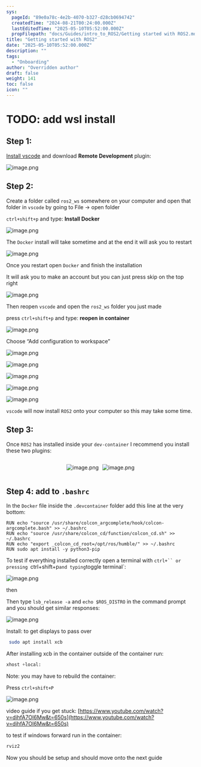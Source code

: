 ```yaml
---
sys:
  pageId: "89e0a78c-4e2b-4070-b327-d28cb0694742"
  createdTime: "2024-08-21T00:24:00.000Z"
  lastEditedTime: "2025-05-10T05:52:00.000Z"
  propFilepath: "docs/Guides/intro_to_ROS2/Getting started with ROS2.md"
title: "Getting started with ROS2"
date: "2025-05-10T05:52:00.000Z"
description: ""
tags:
  - "Onboarding"
author: "Overridden author"
draft: false
weight: 141
toc: false
icon: ""
---
```


# TODO: add wsl install

## Step 1:

[Install vscode](https://code.visualstudio.com/download) and download **Remote Development** plugin:

![image.png](https://prod-files-secure.s3.us-west-2.amazonaws.com/d518164a-d88e-44d1-a4ee-3adb3bd8bce0/efb52993-1881-4a40-b95e-6f020334f022/image.png?X-Amz-Algorithm=AWS4-HMAC-SHA256&X-Amz-Content-Sha256=UNSIGNED-PAYLOAD&X-Amz-Credential=ASIAZI2LB466XQFCZJ7U%2F20250525%2Fus-west-2%2Fs3%2Faws4_request&X-Amz-Date=20250525T140720Z&X-Amz-Expires=3600&X-Amz-Security-Token=IQoJb3JpZ2luX2VjEGIaCXVzLXdlc3QtMiJHMEUCIG60gCzJRQ7xAVlUBhfkpIMnHETw%2F5dorbQLzMzHp06yAiEAi%2BxO2uE3CNFgTIyHW7yczNqWDJogUxnU69UveGbOr%2F8q%2FwMIKxAAGgw2Mzc0MjMxODM4MDUiDMjzd%2BE8sdkKJisX6SrcAyIQW5ud5Uq2JIsV6u4t%2Bi6xHK%2B53GMiiQsyz2QD%2Bbbwwa%2BQ6S2eH164Qaoh28Rx1s1VTe9vu4zg69zlMClIumFOe3OA7gi4R8cV5o84fz4gUdIVc85nuFPPpso3V548VYrRMvS2N%2FbnY5P47vAjgEAViVupAO72D6YqCKx4nk6YizPbFQpQoI7Sk0HuHL2Es2Nep8DGDa8YIWnw1h6FubH5nPIt0UgD0%2Fg67lDP4cmfG0BFqcbAVmApK2tCONsKSzuW3NfDCEi6avvORv4JhFF6PgL9Jpj0ct1%2BazoN4wcFEozlA2nIXoUBUB%2FRUlzjeBYNdTo24bnNK6YhrF4p32%2BIg0vyRpKGMLlfxTpjqcwEjQbAdgt1b6%2BXWoHPl5KsTI6Xv761sRcYn34JIXndNOgyvLxcaErm8Ulbo%2F81s4Mgbl%2FJb3nQ2YTSRV6UPHnD3dDSTO95pKXeoz7PXD2UtGbYr8NcZryn0GhhBP1FAcl6iwBJNfv8NDYs8FftHLRXGFxjAz1hh3KPUuE1bgc0%2B9d3z6U4utPczjvqDX2lbzqil8taxa3IOTwwUvPIjEjFNDhKUJyfacotqIC%2FCFQcimR3by0%2F4aB1%2FhTKgALKqdb5uubeSnKh1yX0Ol0OMLrUy8EGOqUBZCfo0aVnPTeGUB4aktytbreQf1BHCNx9iXS1yl9ppR4Cjsy93tTlSNBQiNgoLh44mljwaXIMEKIrCekvruCn%2FCVtbx8yrDYbt3CV%2BYV%2Fap%2BSHwciZEzGdi2vIoizD%2Bp3XfSTqcy1zg%2BT2uXL14EJVUxroWBH6lmCTo7paVy3IJlakE%2BdwpgOU%2BgCskxEJMqj7ZmuAnX5azxeMTSnyL8i9izjAOs5&X-Amz-Signature=12c313d41da8fc15ec375c071cf0cb5ccce712418d0f9b792d8fee76dc3a75c3&X-Amz-SignedHeaders=host&x-id=GetObject)

## Step 2:

Create a folder called `ros2_ws` somewhere on your computer and open that folder in `vscode` by going to File → open folder 

`ctrl+shift+p` and type: **Install Docker**

![image.png](https://prod-files-secure.s3.us-west-2.amazonaws.com/d518164a-d88e-44d1-a4ee-3adb3bd8bce0/2269dc0e-1cd5-47ff-bceb-c04ad9b2eab0/image.png?X-Amz-Algorithm=AWS4-HMAC-SHA256&X-Amz-Content-Sha256=UNSIGNED-PAYLOAD&X-Amz-Credential=ASIAZI2LB466XQFCZJ7U%2F20250525%2Fus-west-2%2Fs3%2Faws4_request&X-Amz-Date=20250525T140720Z&X-Amz-Expires=3600&X-Amz-Security-Token=IQoJb3JpZ2luX2VjEGIaCXVzLXdlc3QtMiJHMEUCIG60gCzJRQ7xAVlUBhfkpIMnHETw%2F5dorbQLzMzHp06yAiEAi%2BxO2uE3CNFgTIyHW7yczNqWDJogUxnU69UveGbOr%2F8q%2FwMIKxAAGgw2Mzc0MjMxODM4MDUiDMjzd%2BE8sdkKJisX6SrcAyIQW5ud5Uq2JIsV6u4t%2Bi6xHK%2B53GMiiQsyz2QD%2Bbbwwa%2BQ6S2eH164Qaoh28Rx1s1VTe9vu4zg69zlMClIumFOe3OA7gi4R8cV5o84fz4gUdIVc85nuFPPpso3V548VYrRMvS2N%2FbnY5P47vAjgEAViVupAO72D6YqCKx4nk6YizPbFQpQoI7Sk0HuHL2Es2Nep8DGDa8YIWnw1h6FubH5nPIt0UgD0%2Fg67lDP4cmfG0BFqcbAVmApK2tCONsKSzuW3NfDCEi6avvORv4JhFF6PgL9Jpj0ct1%2BazoN4wcFEozlA2nIXoUBUB%2FRUlzjeBYNdTo24bnNK6YhrF4p32%2BIg0vyRpKGMLlfxTpjqcwEjQbAdgt1b6%2BXWoHPl5KsTI6Xv761sRcYn34JIXndNOgyvLxcaErm8Ulbo%2F81s4Mgbl%2FJb3nQ2YTSRV6UPHnD3dDSTO95pKXeoz7PXD2UtGbYr8NcZryn0GhhBP1FAcl6iwBJNfv8NDYs8FftHLRXGFxjAz1hh3KPUuE1bgc0%2B9d3z6U4utPczjvqDX2lbzqil8taxa3IOTwwUvPIjEjFNDhKUJyfacotqIC%2FCFQcimR3by0%2F4aB1%2FhTKgALKqdb5uubeSnKh1yX0Ol0OMLrUy8EGOqUBZCfo0aVnPTeGUB4aktytbreQf1BHCNx9iXS1yl9ppR4Cjsy93tTlSNBQiNgoLh44mljwaXIMEKIrCekvruCn%2FCVtbx8yrDYbt3CV%2BYV%2Fap%2BSHwciZEzGdi2vIoizD%2Bp3XfSTqcy1zg%2BT2uXL14EJVUxroWBH6lmCTo7paVy3IJlakE%2BdwpgOU%2BgCskxEJMqj7ZmuAnX5azxeMTSnyL8i9izjAOs5&X-Amz-Signature=9ad421ccb437ef4ba5b10eb3cddd82efdaff101dfa15fce11e4a81c1a478e61a&X-Amz-SignedHeaders=host&x-id=GetObject)

The `Docker` install will take sometime and at the end it will ask you to restart

![image.png](https://prod-files-secure.s3.us-west-2.amazonaws.com/d518164a-d88e-44d1-a4ee-3adb3bd8bce0/ed233f78-be33-4b1f-b89c-9c346c0e961e/image.png?X-Amz-Algorithm=AWS4-HMAC-SHA256&X-Amz-Content-Sha256=UNSIGNED-PAYLOAD&X-Amz-Credential=ASIAZI2LB466XQFCZJ7U%2F20250525%2Fus-west-2%2Fs3%2Faws4_request&X-Amz-Date=20250525T140720Z&X-Amz-Expires=3600&X-Amz-Security-Token=IQoJb3JpZ2luX2VjEGIaCXVzLXdlc3QtMiJHMEUCIG60gCzJRQ7xAVlUBhfkpIMnHETw%2F5dorbQLzMzHp06yAiEAi%2BxO2uE3CNFgTIyHW7yczNqWDJogUxnU69UveGbOr%2F8q%2FwMIKxAAGgw2Mzc0MjMxODM4MDUiDMjzd%2BE8sdkKJisX6SrcAyIQW5ud5Uq2JIsV6u4t%2Bi6xHK%2B53GMiiQsyz2QD%2Bbbwwa%2BQ6S2eH164Qaoh28Rx1s1VTe9vu4zg69zlMClIumFOe3OA7gi4R8cV5o84fz4gUdIVc85nuFPPpso3V548VYrRMvS2N%2FbnY5P47vAjgEAViVupAO72D6YqCKx4nk6YizPbFQpQoI7Sk0HuHL2Es2Nep8DGDa8YIWnw1h6FubH5nPIt0UgD0%2Fg67lDP4cmfG0BFqcbAVmApK2tCONsKSzuW3NfDCEi6avvORv4JhFF6PgL9Jpj0ct1%2BazoN4wcFEozlA2nIXoUBUB%2FRUlzjeBYNdTo24bnNK6YhrF4p32%2BIg0vyRpKGMLlfxTpjqcwEjQbAdgt1b6%2BXWoHPl5KsTI6Xv761sRcYn34JIXndNOgyvLxcaErm8Ulbo%2F81s4Mgbl%2FJb3nQ2YTSRV6UPHnD3dDSTO95pKXeoz7PXD2UtGbYr8NcZryn0GhhBP1FAcl6iwBJNfv8NDYs8FftHLRXGFxjAz1hh3KPUuE1bgc0%2B9d3z6U4utPczjvqDX2lbzqil8taxa3IOTwwUvPIjEjFNDhKUJyfacotqIC%2FCFQcimR3by0%2F4aB1%2FhTKgALKqdb5uubeSnKh1yX0Ol0OMLrUy8EGOqUBZCfo0aVnPTeGUB4aktytbreQf1BHCNx9iXS1yl9ppR4Cjsy93tTlSNBQiNgoLh44mljwaXIMEKIrCekvruCn%2FCVtbx8yrDYbt3CV%2BYV%2Fap%2BSHwciZEzGdi2vIoizD%2Bp3XfSTqcy1zg%2BT2uXL14EJVUxroWBH6lmCTo7paVy3IJlakE%2BdwpgOU%2BgCskxEJMqj7ZmuAnX5azxeMTSnyL8i9izjAOs5&X-Amz-Signature=33b2bb3ee3979a60c9aae006f805752070dc22754d20d15cd7055208112e2a96&X-Amz-SignedHeaders=host&x-id=GetObject)

Once you restart open `Docker` and finish the installation

It will ask you to make an account but you can just press skip on the top right

![image.png](https://prod-files-secure.s3.us-west-2.amazonaws.com/d518164a-d88e-44d1-a4ee-3adb3bd8bce0/21010ad9-1659-4fd9-9f59-9932a09b2a3d/image.png?X-Amz-Algorithm=AWS4-HMAC-SHA256&X-Amz-Content-Sha256=UNSIGNED-PAYLOAD&X-Amz-Credential=ASIAZI2LB466XQFCZJ7U%2F20250525%2Fus-west-2%2Fs3%2Faws4_request&X-Amz-Date=20250525T140720Z&X-Amz-Expires=3600&X-Amz-Security-Token=IQoJb3JpZ2luX2VjEGIaCXVzLXdlc3QtMiJHMEUCIG60gCzJRQ7xAVlUBhfkpIMnHETw%2F5dorbQLzMzHp06yAiEAi%2BxO2uE3CNFgTIyHW7yczNqWDJogUxnU69UveGbOr%2F8q%2FwMIKxAAGgw2Mzc0MjMxODM4MDUiDMjzd%2BE8sdkKJisX6SrcAyIQW5ud5Uq2JIsV6u4t%2Bi6xHK%2B53GMiiQsyz2QD%2Bbbwwa%2BQ6S2eH164Qaoh28Rx1s1VTe9vu4zg69zlMClIumFOe3OA7gi4R8cV5o84fz4gUdIVc85nuFPPpso3V548VYrRMvS2N%2FbnY5P47vAjgEAViVupAO72D6YqCKx4nk6YizPbFQpQoI7Sk0HuHL2Es2Nep8DGDa8YIWnw1h6FubH5nPIt0UgD0%2Fg67lDP4cmfG0BFqcbAVmApK2tCONsKSzuW3NfDCEi6avvORv4JhFF6PgL9Jpj0ct1%2BazoN4wcFEozlA2nIXoUBUB%2FRUlzjeBYNdTo24bnNK6YhrF4p32%2BIg0vyRpKGMLlfxTpjqcwEjQbAdgt1b6%2BXWoHPl5KsTI6Xv761sRcYn34JIXndNOgyvLxcaErm8Ulbo%2F81s4Mgbl%2FJb3nQ2YTSRV6UPHnD3dDSTO95pKXeoz7PXD2UtGbYr8NcZryn0GhhBP1FAcl6iwBJNfv8NDYs8FftHLRXGFxjAz1hh3KPUuE1bgc0%2B9d3z6U4utPczjvqDX2lbzqil8taxa3IOTwwUvPIjEjFNDhKUJyfacotqIC%2FCFQcimR3by0%2F4aB1%2FhTKgALKqdb5uubeSnKh1yX0Ol0OMLrUy8EGOqUBZCfo0aVnPTeGUB4aktytbreQf1BHCNx9iXS1yl9ppR4Cjsy93tTlSNBQiNgoLh44mljwaXIMEKIrCekvruCn%2FCVtbx8yrDYbt3CV%2BYV%2Fap%2BSHwciZEzGdi2vIoizD%2Bp3XfSTqcy1zg%2BT2uXL14EJVUxroWBH6lmCTo7paVy3IJlakE%2BdwpgOU%2BgCskxEJMqj7ZmuAnX5azxeMTSnyL8i9izjAOs5&X-Amz-Signature=c6622f28840a391152af9e00c796a2bdc6d77d1991688c1b4c61b541e23afa15&X-Amz-SignedHeaders=host&x-id=GetObject)

Then reopen `vscode` and open the `ros2_ws` folder you just made

press `ctrl+shift+p` and type: **reopen in container**

![image.png](https://prod-files-secure.s3.us-west-2.amazonaws.com/d518164a-d88e-44d1-a4ee-3adb3bd8bce0/4e93b8c2-41ad-488c-8095-c74205196118/image.png?X-Amz-Algorithm=AWS4-HMAC-SHA256&X-Amz-Content-Sha256=UNSIGNED-PAYLOAD&X-Amz-Credential=ASIAZI2LB466XQFCZJ7U%2F20250525%2Fus-west-2%2Fs3%2Faws4_request&X-Amz-Date=20250525T140720Z&X-Amz-Expires=3600&X-Amz-Security-Token=IQoJb3JpZ2luX2VjEGIaCXVzLXdlc3QtMiJHMEUCIG60gCzJRQ7xAVlUBhfkpIMnHETw%2F5dorbQLzMzHp06yAiEAi%2BxO2uE3CNFgTIyHW7yczNqWDJogUxnU69UveGbOr%2F8q%2FwMIKxAAGgw2Mzc0MjMxODM4MDUiDMjzd%2BE8sdkKJisX6SrcAyIQW5ud5Uq2JIsV6u4t%2Bi6xHK%2B53GMiiQsyz2QD%2Bbbwwa%2BQ6S2eH164Qaoh28Rx1s1VTe9vu4zg69zlMClIumFOe3OA7gi4R8cV5o84fz4gUdIVc85nuFPPpso3V548VYrRMvS2N%2FbnY5P47vAjgEAViVupAO72D6YqCKx4nk6YizPbFQpQoI7Sk0HuHL2Es2Nep8DGDa8YIWnw1h6FubH5nPIt0UgD0%2Fg67lDP4cmfG0BFqcbAVmApK2tCONsKSzuW3NfDCEi6avvORv4JhFF6PgL9Jpj0ct1%2BazoN4wcFEozlA2nIXoUBUB%2FRUlzjeBYNdTo24bnNK6YhrF4p32%2BIg0vyRpKGMLlfxTpjqcwEjQbAdgt1b6%2BXWoHPl5KsTI6Xv761sRcYn34JIXndNOgyvLxcaErm8Ulbo%2F81s4Mgbl%2FJb3nQ2YTSRV6UPHnD3dDSTO95pKXeoz7PXD2UtGbYr8NcZryn0GhhBP1FAcl6iwBJNfv8NDYs8FftHLRXGFxjAz1hh3KPUuE1bgc0%2B9d3z6U4utPczjvqDX2lbzqil8taxa3IOTwwUvPIjEjFNDhKUJyfacotqIC%2FCFQcimR3by0%2F4aB1%2FhTKgALKqdb5uubeSnKh1yX0Ol0OMLrUy8EGOqUBZCfo0aVnPTeGUB4aktytbreQf1BHCNx9iXS1yl9ppR4Cjsy93tTlSNBQiNgoLh44mljwaXIMEKIrCekvruCn%2FCVtbx8yrDYbt3CV%2BYV%2Fap%2BSHwciZEzGdi2vIoizD%2Bp3XfSTqcy1zg%2BT2uXL14EJVUxroWBH6lmCTo7paVy3IJlakE%2BdwpgOU%2BgCskxEJMqj7ZmuAnX5azxeMTSnyL8i9izjAOs5&X-Amz-Signature=8ace189335b6a92e875530781cd5ab18676f8140c7135c440808d929c676a688&X-Amz-SignedHeaders=host&x-id=GetObject)

Choose “Add configuration to workspace”

![image.png](https://prod-files-secure.s3.us-west-2.amazonaws.com/d518164a-d88e-44d1-a4ee-3adb3bd8bce0/9560b282-5060-4989-ba37-97e7b2c22476/image.png?X-Amz-Algorithm=AWS4-HMAC-SHA256&X-Amz-Content-Sha256=UNSIGNED-PAYLOAD&X-Amz-Credential=ASIAZI2LB466XQFCZJ7U%2F20250525%2Fus-west-2%2Fs3%2Faws4_request&X-Amz-Date=20250525T140720Z&X-Amz-Expires=3600&X-Amz-Security-Token=IQoJb3JpZ2luX2VjEGIaCXVzLXdlc3QtMiJHMEUCIG60gCzJRQ7xAVlUBhfkpIMnHETw%2F5dorbQLzMzHp06yAiEAi%2BxO2uE3CNFgTIyHW7yczNqWDJogUxnU69UveGbOr%2F8q%2FwMIKxAAGgw2Mzc0MjMxODM4MDUiDMjzd%2BE8sdkKJisX6SrcAyIQW5ud5Uq2JIsV6u4t%2Bi6xHK%2B53GMiiQsyz2QD%2Bbbwwa%2BQ6S2eH164Qaoh28Rx1s1VTe9vu4zg69zlMClIumFOe3OA7gi4R8cV5o84fz4gUdIVc85nuFPPpso3V548VYrRMvS2N%2FbnY5P47vAjgEAViVupAO72D6YqCKx4nk6YizPbFQpQoI7Sk0HuHL2Es2Nep8DGDa8YIWnw1h6FubH5nPIt0UgD0%2Fg67lDP4cmfG0BFqcbAVmApK2tCONsKSzuW3NfDCEi6avvORv4JhFF6PgL9Jpj0ct1%2BazoN4wcFEozlA2nIXoUBUB%2FRUlzjeBYNdTo24bnNK6YhrF4p32%2BIg0vyRpKGMLlfxTpjqcwEjQbAdgt1b6%2BXWoHPl5KsTI6Xv761sRcYn34JIXndNOgyvLxcaErm8Ulbo%2F81s4Mgbl%2FJb3nQ2YTSRV6UPHnD3dDSTO95pKXeoz7PXD2UtGbYr8NcZryn0GhhBP1FAcl6iwBJNfv8NDYs8FftHLRXGFxjAz1hh3KPUuE1bgc0%2B9d3z6U4utPczjvqDX2lbzqil8taxa3IOTwwUvPIjEjFNDhKUJyfacotqIC%2FCFQcimR3by0%2F4aB1%2FhTKgALKqdb5uubeSnKh1yX0Ol0OMLrUy8EGOqUBZCfo0aVnPTeGUB4aktytbreQf1BHCNx9iXS1yl9ppR4Cjsy93tTlSNBQiNgoLh44mljwaXIMEKIrCekvruCn%2FCVtbx8yrDYbt3CV%2BYV%2Fap%2BSHwciZEzGdi2vIoizD%2Bp3XfSTqcy1zg%2BT2uXL14EJVUxroWBH6lmCTo7paVy3IJlakE%2BdwpgOU%2BgCskxEJMqj7ZmuAnX5azxeMTSnyL8i9izjAOs5&X-Amz-Signature=2779c8557956ad18b31b5c2ed13e8483a9a6eb1cbaa6fdacc9cc3361d302ff0e&X-Amz-SignedHeaders=host&x-id=GetObject)

![image.png](https://prod-files-secure.s3.us-west-2.amazonaws.com/d518164a-d88e-44d1-a4ee-3adb3bd8bce0/2ee63f81-886b-48e8-a553-dc6e5eac99e4/image.png?X-Amz-Algorithm=AWS4-HMAC-SHA256&X-Amz-Content-Sha256=UNSIGNED-PAYLOAD&X-Amz-Credential=ASIAZI2LB466XQFCZJ7U%2F20250525%2Fus-west-2%2Fs3%2Faws4_request&X-Amz-Date=20250525T140720Z&X-Amz-Expires=3600&X-Amz-Security-Token=IQoJb3JpZ2luX2VjEGIaCXVzLXdlc3QtMiJHMEUCIG60gCzJRQ7xAVlUBhfkpIMnHETw%2F5dorbQLzMzHp06yAiEAi%2BxO2uE3CNFgTIyHW7yczNqWDJogUxnU69UveGbOr%2F8q%2FwMIKxAAGgw2Mzc0MjMxODM4MDUiDMjzd%2BE8sdkKJisX6SrcAyIQW5ud5Uq2JIsV6u4t%2Bi6xHK%2B53GMiiQsyz2QD%2Bbbwwa%2BQ6S2eH164Qaoh28Rx1s1VTe9vu4zg69zlMClIumFOe3OA7gi4R8cV5o84fz4gUdIVc85nuFPPpso3V548VYrRMvS2N%2FbnY5P47vAjgEAViVupAO72D6YqCKx4nk6YizPbFQpQoI7Sk0HuHL2Es2Nep8DGDa8YIWnw1h6FubH5nPIt0UgD0%2Fg67lDP4cmfG0BFqcbAVmApK2tCONsKSzuW3NfDCEi6avvORv4JhFF6PgL9Jpj0ct1%2BazoN4wcFEozlA2nIXoUBUB%2FRUlzjeBYNdTo24bnNK6YhrF4p32%2BIg0vyRpKGMLlfxTpjqcwEjQbAdgt1b6%2BXWoHPl5KsTI6Xv761sRcYn34JIXndNOgyvLxcaErm8Ulbo%2F81s4Mgbl%2FJb3nQ2YTSRV6UPHnD3dDSTO95pKXeoz7PXD2UtGbYr8NcZryn0GhhBP1FAcl6iwBJNfv8NDYs8FftHLRXGFxjAz1hh3KPUuE1bgc0%2B9d3z6U4utPczjvqDX2lbzqil8taxa3IOTwwUvPIjEjFNDhKUJyfacotqIC%2FCFQcimR3by0%2F4aB1%2FhTKgALKqdb5uubeSnKh1yX0Ol0OMLrUy8EGOqUBZCfo0aVnPTeGUB4aktytbreQf1BHCNx9iXS1yl9ppR4Cjsy93tTlSNBQiNgoLh44mljwaXIMEKIrCekvruCn%2FCVtbx8yrDYbt3CV%2BYV%2Fap%2BSHwciZEzGdi2vIoizD%2Bp3XfSTqcy1zg%2BT2uXL14EJVUxroWBH6lmCTo7paVy3IJlakE%2BdwpgOU%2BgCskxEJMqj7ZmuAnX5azxeMTSnyL8i9izjAOs5&X-Amz-Signature=d2434ce48b0738ac8706117df7edf7ea9b651c6a5d66fbc5d69195ad8c7bf8a3&X-Amz-SignedHeaders=host&x-id=GetObject)

![image.png](https://prod-files-secure.s3.us-west-2.amazonaws.com/d518164a-d88e-44d1-a4ee-3adb3bd8bce0/ae1580b2-b048-407e-aed9-b584224a7a04/image.png?X-Amz-Algorithm=AWS4-HMAC-SHA256&X-Amz-Content-Sha256=UNSIGNED-PAYLOAD&X-Amz-Credential=ASIAZI2LB466XQFCZJ7U%2F20250525%2Fus-west-2%2Fs3%2Faws4_request&X-Amz-Date=20250525T140720Z&X-Amz-Expires=3600&X-Amz-Security-Token=IQoJb3JpZ2luX2VjEGIaCXVzLXdlc3QtMiJHMEUCIG60gCzJRQ7xAVlUBhfkpIMnHETw%2F5dorbQLzMzHp06yAiEAi%2BxO2uE3CNFgTIyHW7yczNqWDJogUxnU69UveGbOr%2F8q%2FwMIKxAAGgw2Mzc0MjMxODM4MDUiDMjzd%2BE8sdkKJisX6SrcAyIQW5ud5Uq2JIsV6u4t%2Bi6xHK%2B53GMiiQsyz2QD%2Bbbwwa%2BQ6S2eH164Qaoh28Rx1s1VTe9vu4zg69zlMClIumFOe3OA7gi4R8cV5o84fz4gUdIVc85nuFPPpso3V548VYrRMvS2N%2FbnY5P47vAjgEAViVupAO72D6YqCKx4nk6YizPbFQpQoI7Sk0HuHL2Es2Nep8DGDa8YIWnw1h6FubH5nPIt0UgD0%2Fg67lDP4cmfG0BFqcbAVmApK2tCONsKSzuW3NfDCEi6avvORv4JhFF6PgL9Jpj0ct1%2BazoN4wcFEozlA2nIXoUBUB%2FRUlzjeBYNdTo24bnNK6YhrF4p32%2BIg0vyRpKGMLlfxTpjqcwEjQbAdgt1b6%2BXWoHPl5KsTI6Xv761sRcYn34JIXndNOgyvLxcaErm8Ulbo%2F81s4Mgbl%2FJb3nQ2YTSRV6UPHnD3dDSTO95pKXeoz7PXD2UtGbYr8NcZryn0GhhBP1FAcl6iwBJNfv8NDYs8FftHLRXGFxjAz1hh3KPUuE1bgc0%2B9d3z6U4utPczjvqDX2lbzqil8taxa3IOTwwUvPIjEjFNDhKUJyfacotqIC%2FCFQcimR3by0%2F4aB1%2FhTKgALKqdb5uubeSnKh1yX0Ol0OMLrUy8EGOqUBZCfo0aVnPTeGUB4aktytbreQf1BHCNx9iXS1yl9ppR4Cjsy93tTlSNBQiNgoLh44mljwaXIMEKIrCekvruCn%2FCVtbx8yrDYbt3CV%2BYV%2Fap%2BSHwciZEzGdi2vIoizD%2Bp3XfSTqcy1zg%2BT2uXL14EJVUxroWBH6lmCTo7paVy3IJlakE%2BdwpgOU%2BgCskxEJMqj7ZmuAnX5azxeMTSnyL8i9izjAOs5&X-Amz-Signature=76ade95fc5891f866761b4f2e39d911e70b29c5611e7fdb15e0aac8df09d3d6c&X-Amz-SignedHeaders=host&x-id=GetObject)

![image.png](https://prod-files-secure.s3.us-west-2.amazonaws.com/d518164a-d88e-44d1-a4ee-3adb3bd8bce0/53255b28-f75e-430f-b9e3-c0ac8577e42b/image.png?X-Amz-Algorithm=AWS4-HMAC-SHA256&X-Amz-Content-Sha256=UNSIGNED-PAYLOAD&X-Amz-Credential=ASIAZI2LB466XQFCZJ7U%2F20250525%2Fus-west-2%2Fs3%2Faws4_request&X-Amz-Date=20250525T140720Z&X-Amz-Expires=3600&X-Amz-Security-Token=IQoJb3JpZ2luX2VjEGIaCXVzLXdlc3QtMiJHMEUCIG60gCzJRQ7xAVlUBhfkpIMnHETw%2F5dorbQLzMzHp06yAiEAi%2BxO2uE3CNFgTIyHW7yczNqWDJogUxnU69UveGbOr%2F8q%2FwMIKxAAGgw2Mzc0MjMxODM4MDUiDMjzd%2BE8sdkKJisX6SrcAyIQW5ud5Uq2JIsV6u4t%2Bi6xHK%2B53GMiiQsyz2QD%2Bbbwwa%2BQ6S2eH164Qaoh28Rx1s1VTe9vu4zg69zlMClIumFOe3OA7gi4R8cV5o84fz4gUdIVc85nuFPPpso3V548VYrRMvS2N%2FbnY5P47vAjgEAViVupAO72D6YqCKx4nk6YizPbFQpQoI7Sk0HuHL2Es2Nep8DGDa8YIWnw1h6FubH5nPIt0UgD0%2Fg67lDP4cmfG0BFqcbAVmApK2tCONsKSzuW3NfDCEi6avvORv4JhFF6PgL9Jpj0ct1%2BazoN4wcFEozlA2nIXoUBUB%2FRUlzjeBYNdTo24bnNK6YhrF4p32%2BIg0vyRpKGMLlfxTpjqcwEjQbAdgt1b6%2BXWoHPl5KsTI6Xv761sRcYn34JIXndNOgyvLxcaErm8Ulbo%2F81s4Mgbl%2FJb3nQ2YTSRV6UPHnD3dDSTO95pKXeoz7PXD2UtGbYr8NcZryn0GhhBP1FAcl6iwBJNfv8NDYs8FftHLRXGFxjAz1hh3KPUuE1bgc0%2B9d3z6U4utPczjvqDX2lbzqil8taxa3IOTwwUvPIjEjFNDhKUJyfacotqIC%2FCFQcimR3by0%2F4aB1%2FhTKgALKqdb5uubeSnKh1yX0Ol0OMLrUy8EGOqUBZCfo0aVnPTeGUB4aktytbreQf1BHCNx9iXS1yl9ppR4Cjsy93tTlSNBQiNgoLh44mljwaXIMEKIrCekvruCn%2FCVtbx8yrDYbt3CV%2BYV%2Fap%2BSHwciZEzGdi2vIoizD%2Bp3XfSTqcy1zg%2BT2uXL14EJVUxroWBH6lmCTo7paVy3IJlakE%2BdwpgOU%2BgCskxEJMqj7ZmuAnX5azxeMTSnyL8i9izjAOs5&X-Amz-Signature=b993acd37f20451d9b6c69cfd0a8f1c6509359f2800b485e186b82c76e4aeec2&X-Amz-SignedHeaders=host&x-id=GetObject)

![image.png](https://prod-files-secure.s3.us-west-2.amazonaws.com/d518164a-d88e-44d1-a4ee-3adb3bd8bce0/7c562767-5af9-4ffb-97d1-327bcdf4ee00/image.png?X-Amz-Algorithm=AWS4-HMAC-SHA256&X-Amz-Content-Sha256=UNSIGNED-PAYLOAD&X-Amz-Credential=ASIAZI2LB466XQFCZJ7U%2F20250525%2Fus-west-2%2Fs3%2Faws4_request&X-Amz-Date=20250525T140720Z&X-Amz-Expires=3600&X-Amz-Security-Token=IQoJb3JpZ2luX2VjEGIaCXVzLXdlc3QtMiJHMEUCIG60gCzJRQ7xAVlUBhfkpIMnHETw%2F5dorbQLzMzHp06yAiEAi%2BxO2uE3CNFgTIyHW7yczNqWDJogUxnU69UveGbOr%2F8q%2FwMIKxAAGgw2Mzc0MjMxODM4MDUiDMjzd%2BE8sdkKJisX6SrcAyIQW5ud5Uq2JIsV6u4t%2Bi6xHK%2B53GMiiQsyz2QD%2Bbbwwa%2BQ6S2eH164Qaoh28Rx1s1VTe9vu4zg69zlMClIumFOe3OA7gi4R8cV5o84fz4gUdIVc85nuFPPpso3V548VYrRMvS2N%2FbnY5P47vAjgEAViVupAO72D6YqCKx4nk6YizPbFQpQoI7Sk0HuHL2Es2Nep8DGDa8YIWnw1h6FubH5nPIt0UgD0%2Fg67lDP4cmfG0BFqcbAVmApK2tCONsKSzuW3NfDCEi6avvORv4JhFF6PgL9Jpj0ct1%2BazoN4wcFEozlA2nIXoUBUB%2FRUlzjeBYNdTo24bnNK6YhrF4p32%2BIg0vyRpKGMLlfxTpjqcwEjQbAdgt1b6%2BXWoHPl5KsTI6Xv761sRcYn34JIXndNOgyvLxcaErm8Ulbo%2F81s4Mgbl%2FJb3nQ2YTSRV6UPHnD3dDSTO95pKXeoz7PXD2UtGbYr8NcZryn0GhhBP1FAcl6iwBJNfv8NDYs8FftHLRXGFxjAz1hh3KPUuE1bgc0%2B9d3z6U4utPczjvqDX2lbzqil8taxa3IOTwwUvPIjEjFNDhKUJyfacotqIC%2FCFQcimR3by0%2F4aB1%2FhTKgALKqdb5uubeSnKh1yX0Ol0OMLrUy8EGOqUBZCfo0aVnPTeGUB4aktytbreQf1BHCNx9iXS1yl9ppR4Cjsy93tTlSNBQiNgoLh44mljwaXIMEKIrCekvruCn%2FCVtbx8yrDYbt3CV%2BYV%2Fap%2BSHwciZEzGdi2vIoizD%2Bp3XfSTqcy1zg%2BT2uXL14EJVUxroWBH6lmCTo7paVy3IJlakE%2BdwpgOU%2BgCskxEJMqj7ZmuAnX5azxeMTSnyL8i9izjAOs5&X-Amz-Signature=c9b27fdbdfa3973fe51c56c69a6f5c9801c6abf29b4d72fb345a6df9e931a713&X-Amz-SignedHeaders=host&x-id=GetObject)

`vscode` will now install `ROS2` onto your computer so this may take some time.

## Step 3:

Once `ROS2` has installed inside your `dev-container` I recommend you install these two plugins:

<div style="display: flex;flex-direction: row; column-gap:10px; max-width: 630px;justify-content: center;">
<div>

![image.png](https://prod-files-secure.s3.us-west-2.amazonaws.com/d518164a-d88e-44d1-a4ee-3adb3bd8bce0/3fc3d550-5a54-4ba1-ba6b-faa01cdb7369/image.png?X-Amz-Algorithm=AWS4-HMAC-SHA256&X-Amz-Content-Sha256=UNSIGNED-PAYLOAD&X-Amz-Credential=ASIAZI2LB4663CLYHYKO%2F20250525%2Fus-west-2%2Fs3%2Faws4_request&X-Amz-Date=20250525T140723Z&X-Amz-Expires=3600&X-Amz-Security-Token=IQoJb3JpZ2luX2VjEGMaCXVzLXdlc3QtMiJHMEUCIHcrdrynsTE5sSzE3bEklKrKkllHgyXKLoqt8tVjl3hZAiEAzf7HPslRAWMKchHtABoI8kDjDEY0zgwcMukM6xWTldcq%2FwMILBAAGgw2Mzc0MjMxODM4MDUiDKez0S0F2b7cLN3vlircA5OcJOqelqHv78h1gowIfNNhxJleibSSwrSw405A7K4wWk2wYDWkY%2FmVqCMn9r4h4iHpuaH9%2Fcd4UIxgX9m5HIHG1a8Rgt0SJTAmhNd6Y6JFJrEPeIOJbYYuGzDBjKqfTHTjym0g24ga8ehhQ3ezdDcWB%2BQ62DsdyvVPRmTq1CjhTEEJ2FrtTEKg2LnIih75ycahPv7f3uiSCmfgvssgCBoZ%2FMZ1SxTvRfFSTmUMTAOwlgL3RxpZHldpOHAmQMhtwqmgxRcpmCDGo98dq1Ap%2Frcboqf%2Fs%2FwVRijLY3MM3Uy4jCwr5Kb5TmL%2BFZcWXTZt6tAfUwvo4AAGoxezVyZWuERfhk%2FrHDJD2IMbTg0Esxzvdro%2FoOVEAHtcX1UlTa3KFIJVrghQzfKAHEr9HeuqTE6P7RMnu%2Fyr0%2FrjTUqDCisTfM9fvYtQTBv5F9abo3yQz7aPonSSZr7LfV1%2F93R4MszpJ%2BOrenqhcK%2Bd0dBfRR6%2FFBmx6lrSPwTiRD3YNS09eHEyjQqqAYkUpIghl2cTKJmSWwbuEx6WcAB127Kjp%2F4KBdL9CEEA%2BQUQLl1XDvpLDQdXqXdLeskmyQw%2BKaHFkksCGLRrX0E3oz5UI6byRumx54PFLfvXy7P2SqCSMKPly8EGOqUBIeno1ZNekKgX9LHOFCLad8xNndE2MlL6vd%2B3tSCjm%2B9b6kVwT2%2FV4HNphIgmJh0GqsQk1%2F1eY1A6kjORCsoyllgl94khBfciGaRYmi0TRQo79AYJeRJcSUpvqG%2FjO7kiLcyWZjJsfBt%2BBKehO9pgk%2BcIfBHeFh8Pbv9Um6iAR2eVfYgGWTMC10kYHouqbT14TZOu5R0xWddV8sZuD%2F6o8YLSZ1vV&X-Amz-Signature=06bfcecc39465e253548d91219bd6563dabfb6eac793187f43a09e98b3fb4294&X-Amz-SignedHeaders=host&x-id=GetObject)

</div>
<div>

![image.png](https://prod-files-secure.s3.us-west-2.amazonaws.com/d518164a-d88e-44d1-a4ee-3adb3bd8bce0/d994cc66-13c2-4093-a5a3-f84cf4601a82/image.png?X-Amz-Algorithm=AWS4-HMAC-SHA256&X-Amz-Content-Sha256=UNSIGNED-PAYLOAD&X-Amz-Credential=ASIAZI2LB46652V5HDX3%2F20250525%2Fus-west-2%2Fs3%2Faws4_request&X-Amz-Date=20250525T140724Z&X-Amz-Expires=3600&X-Amz-Security-Token=IQoJb3JpZ2luX2VjEGIaCXVzLXdlc3QtMiJHMEUCIQCe8lvYokZry7ppWAD3MwXfMYFNoaUR8e7Afm7bMUDYcQIgRzgMxVj5viCcDtwGPi%2F%2FSgwYCe7RVJ8mkHVub63EcHQq%2FwMIKxAAGgw2Mzc0MjMxODM4MDUiDNn6HUC3XUFIYHFxwSrcA9T5uvU3yzpfplMnLqAXgF%2B%2BZ5sxrRoZQsGnbgjDb7zidCOhVY2pbIGBbtYBATi52Q0xin1BcXUj2IBU3DbC7X7o6A%2B8RBlKsSqHBPhPsSDrqcJe%2BSDpOw6AigoOOw1Rzj%2BUNdTYdmgreZ2eoyB2ByXTVOEi8Yurxr7oHW8BabpxADdeJp2xkSQ%2F4Tt76aez%2BKV811LhbVbDfYwWRVeMg7heuQ%2F2pofNlQafOOMUXM6dKMjQqUO%2FJdVSeREQ0DQxoWWt35WtKEkusjiuDYGbUyaWygH%2B7AxTPSGeL3%2Bg9tsIQIlWxuVzYJcGQBLSt%2BYdssPi9ZdjjHFkuh2BVGAy4hfsr3nhuxjqyvs5g%2BWv7ExIW%2BUwcOip3Ygn%2Bitf2EGZXGX6%2FsKZ0b5c15kUd0uT1ZeHi6t6Ds3bbZGXJwcfXz%2FhNDAwZ6jd2wHIfs5Z3GpBieMtmAdainONGWgmgpte6oBiN%2BhoDS0b0ewIQR6eoW%2FvHPpMab8SaHYRu7UHqQc%2BPWVvqPlMd4aetLIJ3emzwNx1AhL1k7bj4O92tyYHexZ7ILhflMzkzm7u6WVJaVKxBA8OfEBzBmy0rKGim1Jx9sDsvA4kVbAlcKib8iLoqT7c3IHsLVwFlBDMXPlKMInTy8EGOqUBIX42tFqDYMijqKgvR873TbluDsg3dadLCgWP0LHJU8CaBQjk1ZkBy64KypYypYUGuZbEwgc6SSwntki%2FZuwMR59q6Gy%2F%2B0co%2FSNZbDR1cvRP%2FKYEazj4sQPDEo7CU4PlMIgiWjNQFfHV4hlABX4WCab9VxyVzTtHw0ZTTrwOveamOoAAwX8xD%2B6lspc04Yptn0hpr2vTq9ZXwAKogBBc59Klps11&X-Amz-Signature=bd514b363e18d2c57e2eb66dee83b8798aa4757faace1a5485e168a7fb889c46&X-Amz-SignedHeaders=host&x-id=GetObject)

</div>
</div>

## Step 4: add to `.bashrc`

In the `Docker` file inside the `.devcontainer` folder add this line at the very bottom: 

```docker
RUN echo "source /usr/share/colcon_argcomplete/hook/colcon-argcomplete.bash" >> ~/.bashrc
RUN echo "source /usr/share/colcon_cd/function/colcon_cd.sh" >> ~/.bashrc
RUN echo "export _colcon_cd_root=/opt/ros/humble/" >> ~/.bashrc
RUN sudo apt install -y python3-pip 
```

To test if everything installed correctly open a terminal with `ctrl+`` or pressing `ctrl+shift+p` and typing `toggle terminal`:

![image.png](https://prod-files-secure.s3.us-west-2.amazonaws.com/d518164a-d88e-44d1-a4ee-3adb3bd8bce0/6a4943d8-b04e-4c02-9a58-775f3384d1a5/image.png?X-Amz-Algorithm=AWS4-HMAC-SHA256&X-Amz-Content-Sha256=UNSIGNED-PAYLOAD&X-Amz-Credential=ASIAZI2LB466XQFCZJ7U%2F20250525%2Fus-west-2%2Fs3%2Faws4_request&X-Amz-Date=20250525T140720Z&X-Amz-Expires=3600&X-Amz-Security-Token=IQoJb3JpZ2luX2VjEGIaCXVzLXdlc3QtMiJHMEUCIG60gCzJRQ7xAVlUBhfkpIMnHETw%2F5dorbQLzMzHp06yAiEAi%2BxO2uE3CNFgTIyHW7yczNqWDJogUxnU69UveGbOr%2F8q%2FwMIKxAAGgw2Mzc0MjMxODM4MDUiDMjzd%2BE8sdkKJisX6SrcAyIQW5ud5Uq2JIsV6u4t%2Bi6xHK%2B53GMiiQsyz2QD%2Bbbwwa%2BQ6S2eH164Qaoh28Rx1s1VTe9vu4zg69zlMClIumFOe3OA7gi4R8cV5o84fz4gUdIVc85nuFPPpso3V548VYrRMvS2N%2FbnY5P47vAjgEAViVupAO72D6YqCKx4nk6YizPbFQpQoI7Sk0HuHL2Es2Nep8DGDa8YIWnw1h6FubH5nPIt0UgD0%2Fg67lDP4cmfG0BFqcbAVmApK2tCONsKSzuW3NfDCEi6avvORv4JhFF6PgL9Jpj0ct1%2BazoN4wcFEozlA2nIXoUBUB%2FRUlzjeBYNdTo24bnNK6YhrF4p32%2BIg0vyRpKGMLlfxTpjqcwEjQbAdgt1b6%2BXWoHPl5KsTI6Xv761sRcYn34JIXndNOgyvLxcaErm8Ulbo%2F81s4Mgbl%2FJb3nQ2YTSRV6UPHnD3dDSTO95pKXeoz7PXD2UtGbYr8NcZryn0GhhBP1FAcl6iwBJNfv8NDYs8FftHLRXGFxjAz1hh3KPUuE1bgc0%2B9d3z6U4utPczjvqDX2lbzqil8taxa3IOTwwUvPIjEjFNDhKUJyfacotqIC%2FCFQcimR3by0%2F4aB1%2FhTKgALKqdb5uubeSnKh1yX0Ol0OMLrUy8EGOqUBZCfo0aVnPTeGUB4aktytbreQf1BHCNx9iXS1yl9ppR4Cjsy93tTlSNBQiNgoLh44mljwaXIMEKIrCekvruCn%2FCVtbx8yrDYbt3CV%2BYV%2Fap%2BSHwciZEzGdi2vIoizD%2Bp3XfSTqcy1zg%2BT2uXL14EJVUxroWBH6lmCTo7paVy3IJlakE%2BdwpgOU%2BgCskxEJMqj7ZmuAnX5azxeMTSnyL8i9izjAOs5&X-Amz-Signature=8121b45676934fdc116967cb44408a808b33f2c598e0538127e37aeda2825595&X-Amz-SignedHeaders=host&x-id=GetObject)

then 

Then type `lsb_release -a` and `echo $ROS_DISTRO` in the command prompt and you should get similar responses:

![image.png](https://prod-files-secure.s3.us-west-2.amazonaws.com/d518164a-d88e-44d1-a4ee-3adb3bd8bce0/3e635dec-a805-4e85-8b9e-d000e5b71a4e/image.png?X-Amz-Algorithm=AWS4-HMAC-SHA256&X-Amz-Content-Sha256=UNSIGNED-PAYLOAD&X-Amz-Credential=ASIAZI2LB466XQFCZJ7U%2F20250525%2Fus-west-2%2Fs3%2Faws4_request&X-Amz-Date=20250525T140720Z&X-Amz-Expires=3600&X-Amz-Security-Token=IQoJb3JpZ2luX2VjEGIaCXVzLXdlc3QtMiJHMEUCIG60gCzJRQ7xAVlUBhfkpIMnHETw%2F5dorbQLzMzHp06yAiEAi%2BxO2uE3CNFgTIyHW7yczNqWDJogUxnU69UveGbOr%2F8q%2FwMIKxAAGgw2Mzc0MjMxODM4MDUiDMjzd%2BE8sdkKJisX6SrcAyIQW5ud5Uq2JIsV6u4t%2Bi6xHK%2B53GMiiQsyz2QD%2Bbbwwa%2BQ6S2eH164Qaoh28Rx1s1VTe9vu4zg69zlMClIumFOe3OA7gi4R8cV5o84fz4gUdIVc85nuFPPpso3V548VYrRMvS2N%2FbnY5P47vAjgEAViVupAO72D6YqCKx4nk6YizPbFQpQoI7Sk0HuHL2Es2Nep8DGDa8YIWnw1h6FubH5nPIt0UgD0%2Fg67lDP4cmfG0BFqcbAVmApK2tCONsKSzuW3NfDCEi6avvORv4JhFF6PgL9Jpj0ct1%2BazoN4wcFEozlA2nIXoUBUB%2FRUlzjeBYNdTo24bnNK6YhrF4p32%2BIg0vyRpKGMLlfxTpjqcwEjQbAdgt1b6%2BXWoHPl5KsTI6Xv761sRcYn34JIXndNOgyvLxcaErm8Ulbo%2F81s4Mgbl%2FJb3nQ2YTSRV6UPHnD3dDSTO95pKXeoz7PXD2UtGbYr8NcZryn0GhhBP1FAcl6iwBJNfv8NDYs8FftHLRXGFxjAz1hh3KPUuE1bgc0%2B9d3z6U4utPczjvqDX2lbzqil8taxa3IOTwwUvPIjEjFNDhKUJyfacotqIC%2FCFQcimR3by0%2F4aB1%2FhTKgALKqdb5uubeSnKh1yX0Ol0OMLrUy8EGOqUBZCfo0aVnPTeGUB4aktytbreQf1BHCNx9iXS1yl9ppR4Cjsy93tTlSNBQiNgoLh44mljwaXIMEKIrCekvruCn%2FCVtbx8yrDYbt3CV%2BYV%2Fap%2BSHwciZEzGdi2vIoizD%2Bp3XfSTqcy1zg%2BT2uXL14EJVUxroWBH6lmCTo7paVy3IJlakE%2BdwpgOU%2BgCskxEJMqj7ZmuAnX5azxeMTSnyL8i9izjAOs5&X-Amz-Signature=8f74ddd91383cd033f27fe1ae9fc7937cbf055256091b97777d03315cb748253&X-Amz-SignedHeaders=host&x-id=GetObject)

Install:  to get displays to pass over

```bash
 sudo apt install xcb
```

After installing xcb in the container outside of the container run:

```python
xhost +local:
```

Note: you may have to rebuild the container:

Press `ctrl+shift+P`

![image.png](https://prod-files-secure.s3.us-west-2.amazonaws.com/d518164a-d88e-44d1-a4ee-3adb3bd8bce0/6c2be660-2618-4c38-9c26-53554f7a0b7b/image.png?X-Amz-Algorithm=AWS4-HMAC-SHA256&X-Amz-Content-Sha256=UNSIGNED-PAYLOAD&X-Amz-Credential=ASIAZI2LB466XQFCZJ7U%2F20250525%2Fus-west-2%2Fs3%2Faws4_request&X-Amz-Date=20250525T140720Z&X-Amz-Expires=3600&X-Amz-Security-Token=IQoJb3JpZ2luX2VjEGIaCXVzLXdlc3QtMiJHMEUCIG60gCzJRQ7xAVlUBhfkpIMnHETw%2F5dorbQLzMzHp06yAiEAi%2BxO2uE3CNFgTIyHW7yczNqWDJogUxnU69UveGbOr%2F8q%2FwMIKxAAGgw2Mzc0MjMxODM4MDUiDMjzd%2BE8sdkKJisX6SrcAyIQW5ud5Uq2JIsV6u4t%2Bi6xHK%2B53GMiiQsyz2QD%2Bbbwwa%2BQ6S2eH164Qaoh28Rx1s1VTe9vu4zg69zlMClIumFOe3OA7gi4R8cV5o84fz4gUdIVc85nuFPPpso3V548VYrRMvS2N%2FbnY5P47vAjgEAViVupAO72D6YqCKx4nk6YizPbFQpQoI7Sk0HuHL2Es2Nep8DGDa8YIWnw1h6FubH5nPIt0UgD0%2Fg67lDP4cmfG0BFqcbAVmApK2tCONsKSzuW3NfDCEi6avvORv4JhFF6PgL9Jpj0ct1%2BazoN4wcFEozlA2nIXoUBUB%2FRUlzjeBYNdTo24bnNK6YhrF4p32%2BIg0vyRpKGMLlfxTpjqcwEjQbAdgt1b6%2BXWoHPl5KsTI6Xv761sRcYn34JIXndNOgyvLxcaErm8Ulbo%2F81s4Mgbl%2FJb3nQ2YTSRV6UPHnD3dDSTO95pKXeoz7PXD2UtGbYr8NcZryn0GhhBP1FAcl6iwBJNfv8NDYs8FftHLRXGFxjAz1hh3KPUuE1bgc0%2B9d3z6U4utPczjvqDX2lbzqil8taxa3IOTwwUvPIjEjFNDhKUJyfacotqIC%2FCFQcimR3by0%2F4aB1%2FhTKgALKqdb5uubeSnKh1yX0Ol0OMLrUy8EGOqUBZCfo0aVnPTeGUB4aktytbreQf1BHCNx9iXS1yl9ppR4Cjsy93tTlSNBQiNgoLh44mljwaXIMEKIrCekvruCn%2FCVtbx8yrDYbt3CV%2BYV%2Fap%2BSHwciZEzGdi2vIoizD%2Bp3XfSTqcy1zg%2BT2uXL14EJVUxroWBH6lmCTo7paVy3IJlakE%2BdwpgOU%2BgCskxEJMqj7ZmuAnX5azxeMTSnyL8i9izjAOs5&X-Amz-Signature=15e1aac584e8edf110b41b4dfab204c0c2638eca6a48cef0aea4f325d6fa0f47&X-Amz-SignedHeaders=host&x-id=GetObject)

video guide if you get stuck: [https://www.youtube.com/watch?v=dihfA7Ol6Mw&t=650s](https://www.youtube.com/watch?v=dihfA7Ol6Mw&t=650s)

to test if windows forward run in the container:

```bash
rviz2
```

Now you should be setup and should move onto the next guide 
